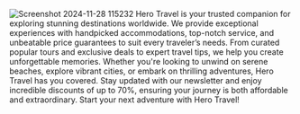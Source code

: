 ![Screenshot 2024-11-28 115232](https://github.com/user-attachments/assets/f4a0b077-c275-4f22-80c6-258a5fafd337)
Hero Travel is your trusted companion for exploring stunning destinations worldwide. We provide exceptional experiences with handpicked accommodations, 
top-notch service, and unbeatable price guarantees to suit every traveler’s needs. From curated popular tours and exclusive deals to expert travel tips, 
we help you create unforgettable memories. Whether you're looking to unwind on serene beaches, explore vibrant cities, or embark on thrilling adventures, 
Hero Travel has you covered. Stay updated with our newsletter and enjoy incredible discounts of up to 70%, ensuring your journey is both affordable and extraordinary. 
Start your next adventure with Hero Travel!
